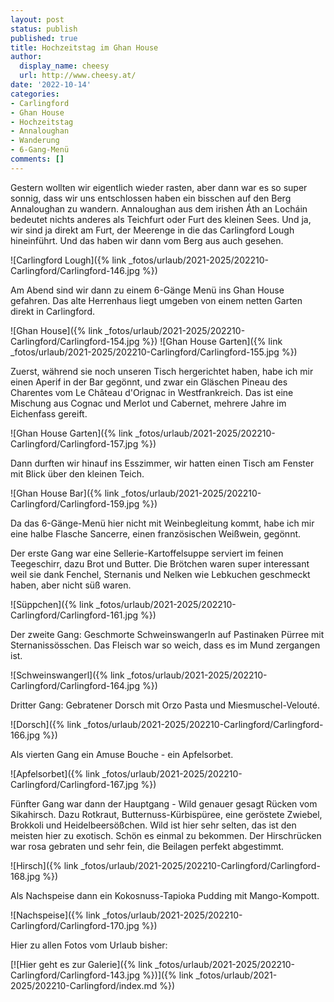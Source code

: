 ```yaml
---
layout: post
status: publish
published: true
title: Hochzeitstag im Ghan House
author:
  display_name: cheesy
  url: http://www.cheesy.at/
date: '2022-10-14'
categories:
- Carlingford
- Ghan House
- Hochzeitstag
- Annaloughan
- Wanderung
- 6-Gang-Menü
comments: []
---
```


Gestern wollten wir eigentlich wieder rasten, aber dann war es so super sonnig, dass wir uns entschlossen haben ein bisschen auf den Berg Annaloughan zu wandern. Annaloughan aus dem irishen Áth an Locháin bedeutet nichts anderes als Teichfurt oder Furt des kleinen Sees. Und ja, wir sind ja direkt am Furt, der Meerenge in die das Carlingford Lough hineinführt. Und das haben wir dann vom Berg aus auch gesehen.

![Carlingford Lough]({% link _fotos/urlaub/2021-2025/202210-Carlingford/Carlingford-146.jpg %})

Am Abend sind wir dann zu einem 6-Gänge Menü ins Ghan House gefahren. Das alte Herrenhaus liegt umgeben von einem netten Garten direkt in Carlingford.

![Ghan House]({% link _fotos/urlaub/2021-2025/202210-Carlingford/Carlingford-154.jpg %})
![Ghan House Garten]({% link _fotos/urlaub/2021-2025/202210-Carlingford/Carlingford-155.jpg %})

Zuerst, während sie noch unseren Tisch hergerichtet haben, habe ich mir einen Aperif in der Bar gegönnt, und zwar ein Gläschen Pineau des Charentes vom Le Château d'Orignac in Westfrankreich. Das ist eine Mischung aus Cognac und Merlot und Cabernet, mehrere Jahre im Eichenfass gereift.

![Ghan House Garten]({% link _fotos/urlaub/2021-2025/202210-Carlingford/Carlingford-157.jpg %})

Dann durften wir hinauf ins Esszimmer, wir hatten einen Tisch am Fenster mit Blick über den kleinen Teich.

![Ghan House Bar]({% link _fotos/urlaub/2021-2025/202210-Carlingford/Carlingford-159.jpg %})

Da das 6-Gänge-Menü hier nicht mit Weinbegleitung kommt, habe ich mir eine halbe Flasche Sancerre, einen französischen Weißwein, gegönnt.

Der erste Gang war eine Sellerie-Kartoffelsuppe serviert im feinen Teegeschirr, dazu Brot und Butter. Die Brötchen waren super interessant weil sie dank Fenchel, Sternanis und Nelken wie Lebkuchen geschmeckt haben, aber nicht süß waren.

![Süppchen]({% link _fotos/urlaub/2021-2025/202210-Carlingford/Carlingford-161.jpg %})

Der zweite Gang: Geschmorte Schweinswangerln auf Pastinaken Pürree mit Sternanissösschen. Das Fleisch war so weich, dass es im Mund zergangen ist.

![Schweinswangerl]({% link _fotos/urlaub/2021-2025/202210-Carlingford/Carlingford-164.jpg %})

Dritter Gang: Gebratener Dorsch mit Orzo Pasta und Miesmuschel-Velouté.

![Dorsch]({% link _fotos/urlaub/2021-2025/202210-Carlingford/Carlingford-166.jpg %})

Als vierten Gang ein Amuse Bouche - ein Apfelsorbet.

![Apfelsorbet]({% link _fotos/urlaub/2021-2025/202210-Carlingford/Carlingford-167.jpg %})

Fünfter Gang war dann der Hauptgang - Wild genauer gesagt Rücken vom Sikahirsch. Dazu Rotkraut, Butternuss-Kürbispüree, eine geröstete Zwiebel, Brokkoli und Heidelbeersößchen. Wild ist hier sehr selten, das ist den meisten hier zu exotisch. Schön es einmal zu bekommen. Der Hirschrücken war rosa gebraten und sehr fein, die Beilagen perfekt abgestimmt.

![Hirsch]({% link _fotos/urlaub/2021-2025/202210-Carlingford/Carlingford-168.jpg %})

Als Nachspeise dann ein Kokosnuss-Tapioka Pudding mit Mango-Kompott.

![Nachspeise]({% link _fotos/urlaub/2021-2025/202210-Carlingford/Carlingford-170.jpg %})

Hier zu allen Fotos vom Urlaub bisher:

[![Hier geht es zur Galerie]({% link _fotos/urlaub/2021-2025/202210-Carlingford/Carlingford-143.jpg %})]({% link _fotos/urlaub/2021-2025/202210-Carlingford/index.md %})